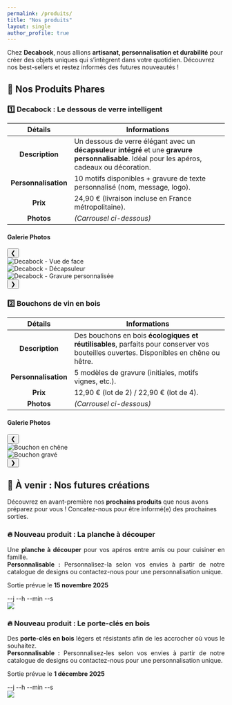 ```yaml
---
permalink: /produits/
title: "Nos produits"
layout: single
author_profile: true
---
```


Chez **Decabock**, nous allions **artisanat, personnalisation et durabilité** pour créer des objets uniques qui s’intègrent dans votre quotidien. Découvrez nos best-sellers et restez informés des futures nouveautés !

## 🌟 Nos Produits Phares

### 1️⃣ Decabock : Le dessous de verre intelligent

| **Détails** | **Informations** |
|:-----------:|------------------|
| **Description** | Un dessous de verre élégant avec un **décapsuleur intégré** et une **gravure personnalisable**. Idéal pour les apéros, cadeaux ou décoration. |
| **Personnalisation** | 10 motifs disponibles + gravure de texte personnalisé (nom, message, logo).                        |
| **Prix**            | 24,90 € (livraison incluse en France métropolitaine).                                               |
| **Photos**          | *(Carrousel ci-dessous)*                                                                           |

#### Galerie Photos

<div class="carousel-container">
  <button class="carousel-button prev" onclick="moveSlide(-1, 'carousel-1')">❮</button>
  <div class="carousel" id="carousel-1">
    <div class="carousel-inner">
      <div class="carousel-slide">
        <img src="/assets/images/decabock/DB_Twinning_Comitee_Linkded.jpeg" alt="Decabock - Vue de face" class="carousel-img">
      </div>
      <div class="carousel-slide">
        <img src="/assets/images/decabock/DB_Aimanté_Twinning_Comitee_Linkded.jpeg" alt="Decabock - Décapsuleur" class="carousel-img">
      </div>
      <div class="carousel-slide">
        <img src="/assets/images/decabock/DB_Support_Verso_Twinning_Comitee.jpeg" alt="Decabock - Gravure personnalisée" class="carousel-img">
      </div>
    </div>
  </div>
  <button class="carousel-button next" onclick="moveSlide(1, 'carousel-1')">❯</button>
</div>

### 2️⃣ Bouchons de vin en bois

| **Détails**          | **Informations** |
|:--------------------:|------------------|
| **Description**      | Des bouchons en bois **écologiques et réutilisables**, parfaits pour conserver vos bouteilles ouvertes. Disponibles en chêne ou hêtre. |
| **Personnalisation** | 5 modèles de gravure (initiales, motifs vignes, etc.). |
| **Prix**            | 12,90 € (lot de 2) / 22,90 € (lot de 4). |
| **Photos**          | *(Carrousel ci-dessous)*                                                                           |

#### Galerie Photos

<div class="carousel-container">
  <button class="carousel-button prev" onclick="moveSlide(-1, 'carousel-2')">❮</button>
  <div class="carousel" id="carousel-2">
    <div class="carousel-inner">
      <div class="carousel-slide">
        <img src="/assets/images/bouchons/bouchon_debout_jppja.jpg" alt="Bouchon en chêne" class="carousel-img">
      </div>
      <div class="carousel-slide">
        <img src="/assets/images/bouchons/bouchon_haut_Family.jpg" alt="Bouchon gravé" class="carousel-img">
      </div>
    </div>
  </div>
  <button class="carousel-button next" onclick="moveSlide(1, 'carousel-2')">❯</button>
</div>

<!-- ### 3️⃣ Planche à découper personnalisée

| **Détails**          | **Informations** |
|:--------------------:|-----------------------------------------------------------------------------------------------------|
| **Description**      | Une planche à découper en **bois massif** (chêne ou noyer), avec une gravure personnalisable. Résistante et facile à entretenir. |
| **Personnalisation** | Gravure de texte ou motif (logo, prénom, etc.). |
| **Prix**            | 49,90 € (30x20 cm) / 69,90 € (40x30 cm). |
| **Photos**          | *(Carrousel ci-dessous)*                                                                           |

#### Galerie Photos

<div class="carousel">
  <div class="carousel-inner">
    <img src="/assets/images/planche/planche_1.jpg" alt="Planche à découper - Vue globale" class="carousel-img">
    <img src="/assets/images/planche/planche_2.jpg" alt="Planche à découper - Gravure" class="carousel-img">
  </div>
</div>

### 4️⃣ Porte-clés en bois

| **Détails**          | **Informations** |
|:--------------------:|-----------------------------------------------------------------------------------------------------|
| **Description**      | Des porte-clés en bois légers et résistants, personnalisables avec un prénom, un motif ou un logo. |
| **Personnalisation** | 8 modèles disponibles + gravure de texte. |
| **Prix**            | 9,90 € (unité) / 19,90 € (lot de 3). |
| **Photos**          | *(Carrousel ci-dessous)*                                                                           |

#### Galerie Photos

<div class="carousel">
  <div class="carousel-inner">
    <img src="/assets/images/porte-cles/porte-cles_1.jpg" alt="Porte-clés - Modèle classique" class="carousel-img">
    <img src="/assets/images/porte-cles/porte-cles_2.jpg" alt="Porte-clés - Gravure personnalisée" class="carousel-img">
  </div>
</div> -->

## 🔮 À venir : Nos futures créations

Découvrez en avant-première nos **prochains produits** que nous avons préparez pour vous ! Concatez-nous pour être informé(e) des prochaines sorties.

<div class="coming-soon-product">
  <div class="coming-soon-content">
    <h3 class="coming-soon-title">🔥 Nouveau produit : La planche à découper</h3>
    <p class="coming-soon-description" style="text-align: justify;">
      Une <strong>planche à découper</strong> pour vos apéros entre amis ou pour cuisiner en famille. <br>
      <strong>Personnalisable :</strong> Personnalisez-la selon vos envies à partir de notre catalogue de designs ou contactez-nous pour une personnalisation unique.
    </p>
    <div class="release-info">
      <p class="release-date">Sortie prévue le <strong>15 novembre 2025</strong></p>
      <div class="countdown-container">
        <div class="countdown" id="countdown-1">
          <span class="countdown-days" id="days-1">--</span>j
          <span class="countdown-hours" id="hours-1">--</span>h
          <span class="countdown-minutes" id="minutes-1">--</span>min
          <span class="countdown-seconds" id="seconds-1">--</span>s
        </div>
      </div>
    </div>
    <img class="coming-soon-image" src="/assets/images/coming-soon/planche_a_decouper.png"/>
  </div>
</div>

<div class="coming-soon-product">
  <div class="coming-soon-content">
    <h3 class="coming-soon-title">🔥 Nouveau produit : Le porte-clés en bois</h3>
    <p class="coming-soon-description" style="text-align: justify;">
      Des <strong>porte-clés en bois</strong> légers et résistants afin de les accrocher où vous le souhaitez. <br>
      <strong>Personnalisable :</strong> Personnalisez-les selon vos envies à partir de notre catalogue de designs ou contactez-nous pour une personnalisation unique.
    </p>
    <div class="release-info">
      <p class="release-date">Sortie prévue le <strong>1 décembre 2025</strong></p>
      <div class="countdown-container">
        <div class="countdown" id="countdown-2">
          <span class="countdown-days" id="days-2">--</span>j
          <span class="countdown-hours" id="hours-2">--</span>h
          <span class="countdown-minutes" id="minutes-2">--</span>min
          <span class="countdown-seconds" id="seconds-2">--</span>s
        </div>
      </div>
    </div>
    <img class="coming-soon-image" src="/assets/images/coming-soon/porte_cles.png"/>
  </div>
</div>

<script>
  // Décompte pour la planche à découper (15 novembre 2025)
  const countdownDate1 = new Date("Nov 15, 2025 09:00:00").getTime();
  const countdown1 = setInterval(function() {
    updateCountdown(countdownDate1, "countdown-1");
  }, 1000);

  // Décompte pour le porte-clés (1 décembre 2025)
  const countdownDate2 = new Date("Dec 1, 2025 09:00:00").getTime();
  const countdown2 = setInterval(function() {
    updateCountdown(countdownDate2, "countdown-2");
  }, 1000);

  // Fonction générique pour mettre à jour un décompte
  function updateCountdown(countdownDate, elementId) {
    const now = new Date().getTime();
    const distance = countdownDate - now;

    // Calcul des jours, heures, minutes et secondes
    const days = Math.floor(distance / (1000 * 60 * 60 * 24));
    const hours = Math.floor((distance % (1000 * 60 * 60 * 24)) / (1000 * 60 * 60));
    const minutes = Math.floor((distance % (1000 * 60 * 60)) / (1000 * 60));
    const seconds = Math.floor((distance % (1000 * 60)) / 1000);

    // Mise à jour du DOM
    document.getElementById(`days-${elementId.split('-')[1]}`).innerText = days;
    document.getElementById(`hours-${elementId.split('-')[1]}`).innerText = hours;
    document.getElementById(`minutes-${elementId.split('-')[1]}`).innerText = minutes;
    document.getElementById(`seconds-${elementId.split('-')[1]}`).innerText = seconds;

    // Si le décompte est terminé
    if (distance < 0) {
      clearInterval(elementId === "countdown-1" ? countdown1 : countdown2);
      document.getElementById(elementId).innerHTML = "<p style='color: #5a9b8e; font-weight: bold;'>Disponible maintenant !</p>";
    }
  }

  // Position initiale des carrousels
  let currentSlide = {
    'carousel-1': 0,
    'carousel-2': 0
  };

  // Fonction pour déplacer les slides
  function moveSlide(step, carouselId) {
    const carousel = document.getElementById(carouselId);
    const slides = carousel.querySelectorAll('.carousel-slide');
    const totalSlides = slides.length;

    // Mise à jour de la position actuelle
    currentSlide[carouselId] += step;

    // Gestion des limites
    if (currentSlide[carouselId] < 0) {
      currentSlide[carouselId] = totalSlides - 1;
    } else if (currentSlide[carouselId] >= totalSlides) {
      currentSlide[carouselId] = 0;
    }

    // Déplacement du carrousel
    carousel.querySelector('.carousel-inner').style.transform = `translateX(-${currentSlide[carouselId] * 100}%)`;
  }
</script>
